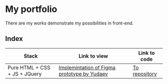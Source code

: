 # My portfolio
There are my works demonstrate my possibilities in front-end.

## Index
|Stack|Link to view|Link to code|
|-|-|-|
|Pure HTML + CSS + JS + JQuery|[Implemintation of Figma prototype by Yudaev](https://sebastiansushi.github.io/portfolio/yudaev_design_prototype.html)|[To repository](yudaev_design_prototype.html)|